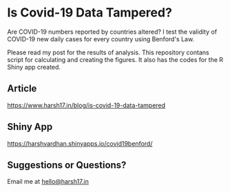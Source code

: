 # Is Covid-19 Data Tampered?
Are COVID-19 numbers reported by countries altered? I test the validity of COVID-19 new daily cases for every country using Benford's Law.

Please read my post for the results of analysis. This repository contans script for calculating and creating the figures. It also has the codes for the R Shiny app created.

## Article
https://www.harsh17.in/blog/is-covid-19-data-tampered

## Shiny App
https://harshvardhan.shinyapps.io/covid19benford/

## Suggestions or Questions?
Email me at hello@harsh17.in
